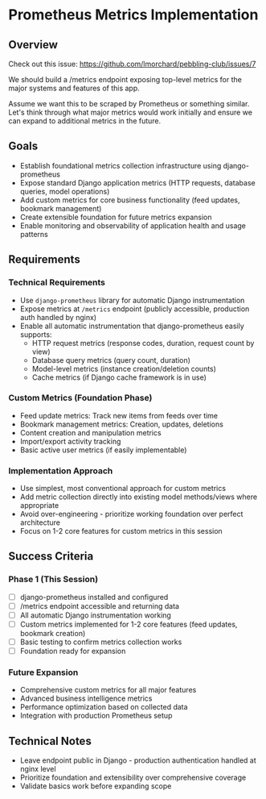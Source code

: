 # Prometheus Metrics Implementation

## Overview

Check out this issue: https://github.com/lmorchard/pebbling-club/issues/7

We should build a /metrics endpoint exposing top-level metrics for the major systems and features of this app.

Assume we want this to be scraped by Prometheus or something similar. Let's think through what major metrics would work initially and ensure we can expand to additional metrics in the future.

## Goals

- Establish foundational metrics collection infrastructure using django-prometheus
- Expose standard Django application metrics (HTTP requests, database queries, model operations)
- Add custom metrics for core business functionality (feed updates, bookmark management)
- Create extensible foundation for future metrics expansion
- Enable monitoring and observability of application health and usage patterns

## Requirements

### Technical Requirements
- Use `django-prometheus` library for automatic Django instrumentation
- Expose metrics at `/metrics` endpoint (publicly accessible, production auth handled by nginx)
- Enable all automatic instrumentation that django-prometheus easily supports:
  - HTTP request metrics (response codes, duration, request count by view)
  - Database query metrics (query count, duration)
  - Model-level metrics (instance creation/deletion counts)
  - Cache metrics (if Django cache framework is in use)

### Custom Metrics (Foundation Phase)
- Feed update metrics: Track new items from feeds over time
- Bookmark management metrics: Creation, updates, deletions
- Content creation and manipulation metrics
- Import/export activity tracking
- Basic active user metrics (if easily implementable)

### Implementation Approach
- Use simplest, most conventional approach for custom metrics
- Add metric collection directly into existing model methods/views where appropriate
- Avoid over-engineering - prioritize working foundation over perfect architecture
- Focus on 1-2 core features for custom metrics in this session

## Success Criteria

### Phase 1 (This Session)
- [ ] django-prometheus installed and configured
- [ ] /metrics endpoint accessible and returning data
- [ ] All automatic Django instrumentation working
- [ ] Custom metrics implemented for 1-2 core features (feed updates, bookmark creation)
- [ ] Basic testing to confirm metrics collection works
- [ ] Foundation ready for expansion

### Future Expansion
- Comprehensive custom metrics for all major features
- Advanced business intelligence metrics
- Performance optimization based on collected data
- Integration with production Prometheus setup

## Technical Notes
- Leave endpoint public in Django - production authentication handled at nginx level
- Prioritize foundation and extensibility over comprehensive coverage
- Validate basics work before expanding scope
